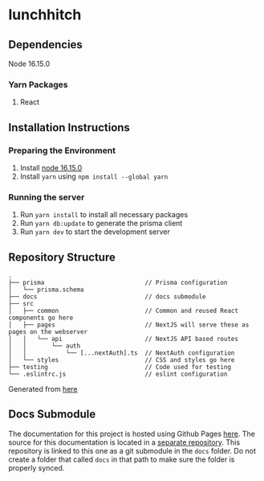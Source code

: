# lunchhitch

## Dependencies
Node 16.15.0
### Yarn Packages
1. React

## Installation Instructions
### Preparing the Environment
1. Install [node 16.15.0](https://nodejs.org/download/release/latest-v16.x/)
2. Install `yarn` using `npm install --global yarn`

### Running the server
1. Run `yarn install` to install all necessary packages
2. Run `yarn db:update` to generate the prisma client
3. Run `yarn dev` to start the development server

## Repository Structure
```
.
├── prisma                            // Prisma configuration
│   └── prisma.schema
├── docs                              // docs submodule
├── src
│   ├── common                        // Common and reused React components go here
│   ├── pages                         // NextJS will serve these as pages on the webserver
│   │   └── api                       // NextJS API based routes
│   │       └── auth
│   │           └── [...nextAuth].ts  // NextAuth configuration
│   └── styles                        // CSS and styles go here
├── testing                           // Code used for testing
└── .eslintrc.js                      // eslint configuration

```
Generated from [here](https://tree.nathanfriend.io/)

## Docs Submodule
The documentation for this project is hosted using Github Pages [here](https://lunchhitch.github.io/lunchhitch). The source for this documentation is located in a [separate repository](https://github.com/lunchhitch/lunchhitch-docs). This repository is linked to this one as a git submodule in the `docs` folder. Do not create a folder that called `docs` in that path to make sure the folder is properly synced.
